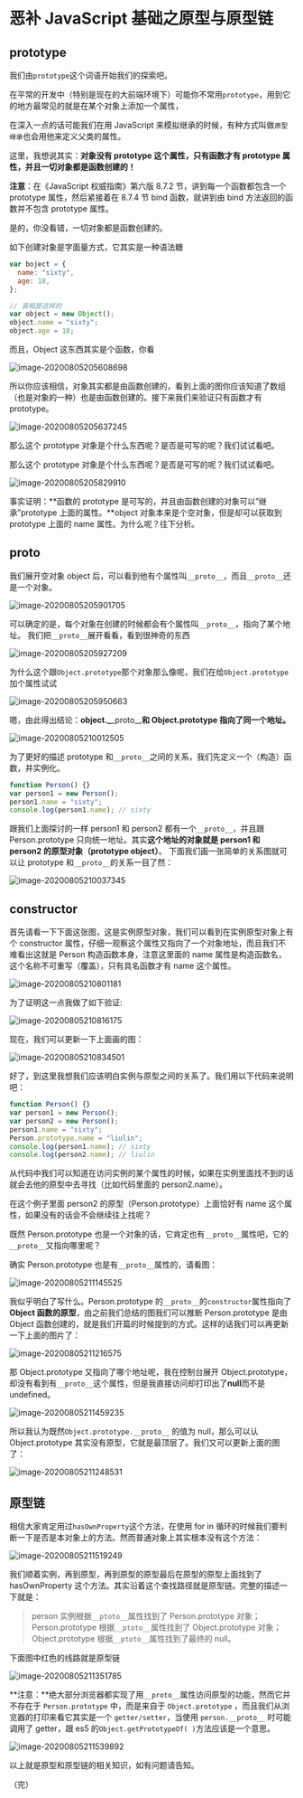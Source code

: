 # 恶补 JavaScript 基础之原型与原型链

## prototype

我们由`prototype`这个词语开始我们的探索吧。

在平常的开发中（特别是现在的大前端环境下）可能你不常用`prototype`，用到它的地方最常见的就是在某个对象上添加一个属性，

在深入一点的话可能我们在用 JavaScript 来模拟继承的时候，有种方式叫做`原型继承`也会用他来定义父类的属性。

这里，我想说其实：**对象没有 prototype 这个属性，只有函数才有 prototype 属性，并且一切对象都是函数创建的！**

**注意**：在《JavaScript 权威指南》第六版 8.7.2 节，讲到每一个函数都包含一个 prototype 属性，然后紧接着在 8.7.4 节 bind 函数，就讲到由 bind 方法返回的函数并不包含 prototype 属性。

是的，你没看错，一切对象都是函数创建的。

如下创建对象是字面量方式，它其实是一种语法糖

```javascript
var boject = {
  name: "sixty",
  age: 18,
};

// 真相是这样的
var object = new Object();
object.name = "sixty";
object.age = 18;
```

而且，Object 这东西其实是个函数，你看

![image-20200805205608698](https://lib.sixtyden.com/typora-image-20200805205608698.png)

所以你应该相信，对象其实都是由函数创建的，看到上面的图你应该知道了数组（也是对象的一种）也是由函数创建的。接下来我们来验证只有函数才有 prototype。

![image-20200805205637245](https://lib.sixtyden.com/typora-image-20200805205637245.png)

那么这个 prototype 对象是个什么东西呢？是否是可写的呢？我们试试看吧。

那么这个 prototype 对象是个什么东西呢？是否是可写的呢？我们试试看吧。

![image-20200805205829910](https://lib.sixtyden.com/typora-image-20200805205829910.png)

事实证明：**函数的 prototype 是可写的，并且由函数创建的对象可以”继承”prototype 上面的属性。**object 对象本来是个空对象，但是却可以获取到 prototype 上面的 name 属性。为什么呢？往下分析。

## proto

我们展开空对象 object 后，可以看到他有个属性叫`__proto__`，而且`__proto__`还是一个对象。

![image-20200805205901705](https://lib.sixtyden.com/typora-image-20200805205901705.png)

可以确定的是，每个对象在创建的时候都会有个属性叫`__proto__`，指向了某个地址。
我们把`__proto__`展开看看，看到很神奇的东西

![image-20200805205927209](https://lib.sixtyden.com/typora-image-20200805205927209.png)

为什么这个跟`Object.prototype`那个对象那么像呢，我们在给`Object.prototype`加个属性试试

![image-20200805205950663](https://lib.sixtyden.com/typora-image-20200805205950663.png)

嗯，由此得出结论：**object.\_**\_proto\_\_**和 Object.prototype 指向了同一个地址。**

![image-20200805210012505](https://lib.sixtyden.com/typora-image-20200805210012505.png)

为了更好的描述 prototype 和`__proto__`之间的关系，我们先定义一个（构造）函数，并实例化。

```javascript
function Person() {}
var person1 = new Person();
person1.name = "sixty";
console.log(person1.name); // sixty
```

跟我们上面探讨的一样 person1 和 person2 都有一个`__proto__`，并且跟 Person.prototype 只向统一地址。其实**这个地址的对象就是 person1 和 person2 的原型对象（prototype object）**。
下面我们画一张简单的关系图就可以让 prototype 和`__proto__`的关系一目了然：

![image-20200805210037345](https://lib.sixtyden.com/typora-image-20200805210037345.png)

## constructor

首先请看一下下面这张图，这是实例原型对象，我们可以看到在实例原型对象上有个 constructor 属性，仔细一观察这个属性又指向了一个对象地址，而且我们不难看出这就是 Person 构造函数本身，注意这里面的 name 属性是构造函数名，这个名称不可重写（覆盖），只有具名函数才有 name 这个属性。

![image-20200805210801181](https://lib.sixtyden.com/typora-image-20200805210801181.png)

为了证明这一点我做了如下验证:

![image-20200805210816175](https://lib.sixtyden.com/typora-image-20200805210816175.png)

现在，我们可以更新一下上面画的图：

![image-20200805210834501](https://lib.sixtyden.com/typora-image-20200805210834501.png)

好了，到这里我想我们应该明白实例与原型之间的关系了。我们用以下代码来说明吧：

```javascript
function Person() {}
var person1 = new Person();
var person2 = new Person();
person1.name = "sixty";
Person.prototype.name = "liulin";
console.log(person1.name); // sixty
console.log(person2.name); // liulin
```

从代码中我们可以知道在访问实例的某个属性的时候，如果在实例里面找不到的话就会去他的原型中去寻找（比如代码里面的 person2.name）。

在这个例子里面 person2 的原型（Person.prototype）上面恰好有 name 这个属性，如果没有的话会不会继续往上找呢？

既然 Person.prototype 也是一个对象的话，它肯定也有`__proto__`属性吧，它的`__proto__`又指向哪里呢？

确实 Person.prototype 也是有`__proto__`属性的，请看图：

![image-20200805211145525](https://lib.sixtyden.com/typora-image-20200805211145525.png)

我似乎明白了写什么。Person.prototype 的`__proto__`的`constructor`属性指向了**Object 函数的原型**，由之前我们总结的图我们可以推断 Person.prototype 是由 Object 函数创建的，就是我们开篇的时候提到的方式。这样的话我们可以再更新一下上面的图片了：

![image-20200805211216575](https://lib.sixtyden.com/typora-image-20200805211216575.png)

那 Object.prototype 又指向了哪个地址呢，我在控制台展开 Object.prototype，却没有看到有`__proto__`这个属性，但是我直接访问却打印出了**null**而不是 undefined。

![image-20200805211459235](https://lib.sixtyden.com/typora-image-20200805211459235.png)

所以我认为既然`Object.prototype.__proto__` 的值为 null，那么可以认 Object.prototype 其实没有原型，它就是最顶层了。我们又可以更新上面的图了：

![image-20200805211248531](https://lib.sixtyden.com/typora-image-20200805211248531.png)

## 原型链

相信大家肯定用过`hasOwnProperty`这个方法，在使用 for in 循环的时候我们要判断一下是否是本对象上的方法。然而普通对象上其实根本没有这个方法：

![image-20200805211519249](https://lib.sixtyden.com/typora-image-20200805211519249.png)

我们顺着实例，再到原型，再到原型的原型最后在原型的原型上面找到了 hasOwnProperty 这个方法。其实沿着这个查找路径就是原型链。完整的描述一下就是：

> person 实例根据`__ptoto__`属性找到了 Person.prototype 对象；Person.prototype 根据`__ptoto__`属性找到了 Object.prototype 对象；Object.prototype 根据`__ptoto__`属性找到了最终的 null。

下面图中红色的线路就是原型链

![image-20200805211351785](https://lib.sixtyden.com/typora-image-20200805211351785.png)

**注意：**绝大部分浏览器都实现了用`__proto__`属性访问原型的功能，然而它并不存在于 `Person.prototype` 中，而是来自于 `Object.prototype` ，而且我们从浏览器的打印来看它其实是一个 `getter/setter`，当使用 `person.__proto__` 时可能调用了 getter，跟 es5 的`Object.getPrototypeOf( )`方法应该是一个意思。

![image-20200805211539892](https://lib.sixtyden.com/typora-image-20200805211539892.png)

以上就是原型和原型链的相关知识，如有问题请告知。

（完）
